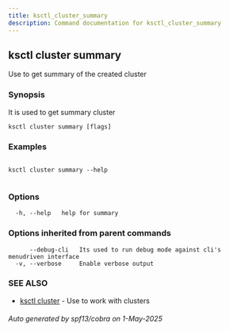 ```yaml
---
title: ksctl_cluster_summary
description: Command documentation for ksctl_cluster_summary
---
```


## ksctl cluster summary

Use to get summary of the created cluster

### Synopsis

It is used to get summary cluster

```
ksctl cluster summary [flags]
```

### Examples

```

ksctl cluster summary --help
		
```

### Options

```
  -h, --help   help for summary
```

### Options inherited from parent commands

```
      --debug-cli   Its used to run debug mode against cli's menudriven interface
  -v, --verbose     Enable verbose output
```

### SEE ALSO

* [ksctl cluster](ksctl_cluster.md)	 - Use to work with clusters

###### Auto generated by spf13/cobra on 1-May-2025
